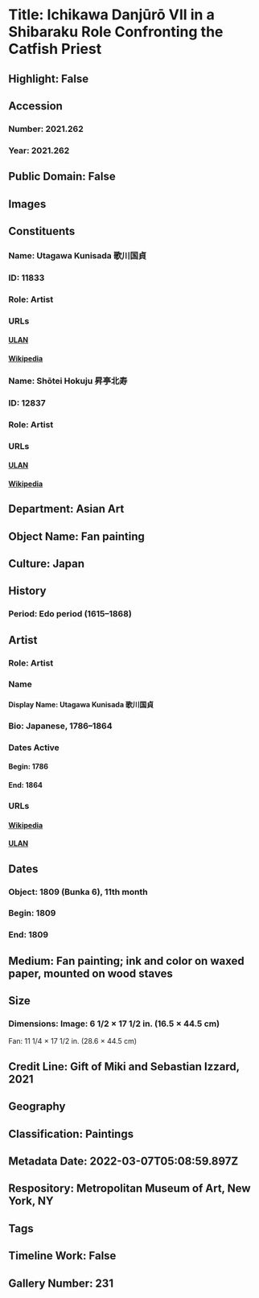 # Title: Ichikawa Danjūrō VII in a Shibaraku Role Confronting the Catfish Priest
## Highlight: False
## Accession
### Number: 2021.262
### Year: 2021.262
## Public Domain: False
## Images
## Constituents
### Name: Utagawa Kunisada 歌川国貞
### ID: 11833
### Role: Artist
### URLs
#### [ULAN](http://vocab.getty.edu/page/ulan/500121373)
#### [Wikipedia](https://www.wikidata.org/wiki/Q467427)
### Name: Shōtei Hokuju 昇亭北寿
### ID: 12837
### Role: Artist
### URLs
#### [ULAN](http://vocab.getty.edu/page/ulan/500334459)
#### [Wikipedia](https://www.wikidata.org/wiki/Q11511908)
## Department: Asian Art
## Object Name: Fan painting
## Culture: Japan
## History
### Period: Edo period (1615–1868)
## Artist
### Role: Artist
### Name
#### Display Name: Utagawa Kunisada 歌川国貞
### Bio: Japanese, 1786–1864
### Dates Active
#### Begin: 1786
#### End: 1864
### URLs
#### [Wikipedia](https://www.wikidata.org/wiki/Q467427)
#### [ULAN](http://vocab.getty.edu/page/ulan/500121373)
## Dates
### Object: 1809 (Bunka 6), 11th month
### Begin: 1809
### End: 1809
## Medium: Fan painting; ink and color on waxed paper, mounted on wood staves
## Size
### Dimensions: Image: 6 1/2 × 17 1/2 in. (16.5 × 44.5 cm)
Fan: 11 1/4 × 17 1/2 in. (28.6 × 44.5 cm)
## Credit Line: Gift of Miki and Sebastian Izzard, 2021
## Geography
## Classification: Paintings
## Metadata Date: 2022-03-07T05:08:59.897Z
## Respository: Metropolitan Museum of Art, New York, NY
## Tags
## Timeline Work: False
## Gallery Number: 231